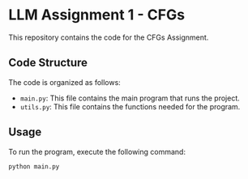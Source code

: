 # LLM Assignment 1 - CFGs

This repository contains the code for the CFGs Assignment.

## Code Structure

The code is organized as follows:

- `main.py`: This file contains the main program that runs the project.
- `utils.py`: This file contains the functions needed for the program.

## Usage

To run the program, execute the following command:

```bash
python main.py


